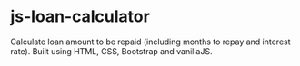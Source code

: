 # js-loan-calculator
Calculate loan amount to be repaid (including months to repay and interest rate). Built using HTML, CSS, Bootstrap and vanillaJS.
